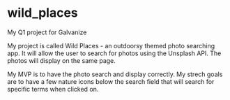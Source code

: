 # wild_places
My Q1 project for Galvanize

My project is called Wild Places - an outdoorsy themed photo searching app. It will allow the user to search for photos using the Unsplash API. The photos will display on the same page.

My MVP is to have the photo search and display correctly. My strech goals are to have a few nature icons below the search field that will search for specific terms when clicked on.

